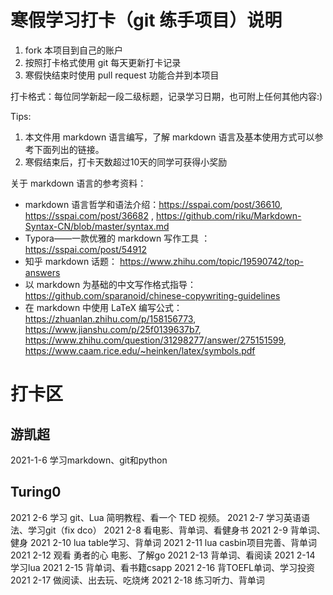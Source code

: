 # 寒假学习打卡（git 练手项目）说明

1. fork 本项目到自己的账户
1. 按照打卡格式使用 git 每天更新打卡记录
1. 寒假快结束时使用 pull request 功能合并到本项目

打卡格式：每位同学新起一段二级标题，记录学习日期，也可附上任何其他内容:)

Tips:

1. 本文件用 markdown 语言编写，了解 markdown 语言及基本使用方式可以参考下面列出的链接。 
1. 寒假结束后，打卡天数超过10天的同学可获得小奖励

关于 markdown 语言的参考资料：
+ markdown 语言哲学和语法介绍：https://sspai.com/post/36610, https://sspai.com/post/36682 , https://github.com/riku/Markdown-Syntax-CN/blob/master/syntax.md
+ Typora——一款优雅的 markdown 写作工具 ： https://sspai.com/post/54912
+ 知乎 markdown 话题： https://www.zhihu.com/topic/19590742/top-answers
+ 以 markdown 为基础的中文写作格式指导：https://github.com/sparanoid/chinese-copywriting-guidelines
+ 在 markdown 中使用 LaTeX 编写公式： https://zhuanlan.zhihu.com/p/158156773, https://www.jianshu.com/p/25f0139637b7, https://www.zhihu.com/question/31298277/answer/275151599, https://www.caam.rice.edu/~heinken/latex/symbols.pdf


# 打卡区

## 游凯超
2021-1-6 学习markdown、git和python





## Turing0

2021 2-6 学习 git、Lua 简明教程、看一个 TED 视频。
2021 2-7 学习英语语法、学习git（fix dco）
2021 2-8 看电影、背单词、看健身书
2021 2-9 背单词、健身
2021 2-10 lua table学习、背单词
2021 2-11 lua casbin项目完善、背单词
2021 2-12 观看 勇者的心 电影、了解go
2021 2-13 背单词、看阅读
2021 2-14 学习lua
2021 2-15 背单词、看书籍csapp
2021 2-16 背TOEFL单词、学习投资
2021 2-17 做阅读、出去玩、吃烧烤
2021 2-18 练习听力、背单词



